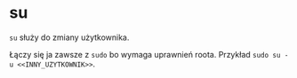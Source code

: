 # su
`su` służy do zmiany użytkownika.

Łączy się ja zawsze z `sudo` bo wymaga uprawnień roota. Przykład `sudo su -u <<INNY_UZYTKOWNIK>>`.